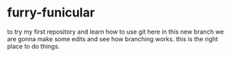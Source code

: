 # furry-funicular
to try my first repository and learn how to use git
here in this new branch we are gonna make some edits and see how branching works. 
this is the right place to do things. 
